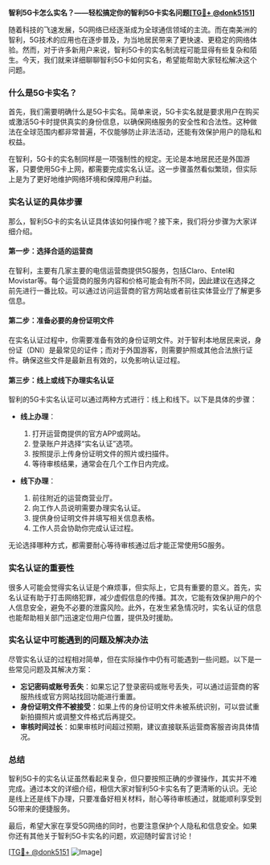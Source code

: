 **智利5G卡怎么实名？——轻松搞定你的智利5G卡实名问题[[TG💪+ @donk5151](https://t.me/s/donk5151)]**

随着科技的飞速发展，5G网络已经逐渐成为全球通信领域的主流。而在南美洲的智利，5G技术的应用也在逐步普及，为当地居民带来了更快速、更稳定的网络体验。然而，对于许多新用户来说，智利5G卡的实名制流程可能显得有些复杂和陌生。今天，我们就来详细聊聊智利5G卡如何实名，希望能帮助大家轻松解决这个问题。

### 什么是5G卡实名？

首先，我们需要明确什么是5G卡实名。简单来说，5G卡实名就是要求用户在购买或激活5G卡时提供真实的身份信息，以确保网络服务的安全性和合法性。这种做法在全球范围内都非常普遍，不仅能够防止非法活动，还能有效保护用户的隐私和权益。

在智利，5G卡的实名制同样是一项强制性的规定。无论是本地居民还是外国游客，只要使用5G卡上网，都需要完成实名认证。这一步骤虽然看似繁琐，但实际上是为了更好地维护网络环境和保障用户利益。

### 实名认证的具体步骤

那么，智利5G卡的实名认证具体该如何操作呢？接下来，我们将分步骤为大家详细介绍。

#### 第一步：选择合适的运营商

在智利，主要有几家主要的电信运营商提供5G服务，包括Claro、Entel和Movistar等。每个运营商的服务内容和价格可能会有所不同，因此建议在选择之前先进行一番比较。可以通过访问运营商的官方网站或者前往实体营业厅了解更多信息。

#### 第二步：准备必要的身份证明文件

在实名认证过程中，你需要准备有效的身份证明文件。对于智利本地居民来说，身份证（DNI）是最常见的证件；而对于外国游客，则需要护照或其他合法旅行证件。确保这些文件是最新且有效的，以免影响认证过程。

#### 第三步：线上或线下办理实名认证

智利的5G卡实名认证可以通过两种方式进行：线上和线下。以下是具体的步骤：

- **线上办理**：
  1. 打开运营商提供的官方APP或网站。
  2. 登录账户并选择“实名认证”选项。
  3. 按照提示上传身份证明文件的照片或扫描件。
  4. 等待审核结果，通常会在几个工作日内完成。

- **线下办理**：
  1. 前往附近的运营商营业厅。
  2. 向工作人员说明需要办理实名认证。
  3. 提供身份证明文件并填写相关信息表格。
  4. 工作人员会协助你完成认证过程。

无论选择哪种方式，都需要耐心等待审核通过后才能正常使用5G服务。

### 实名认证的重要性

很多人可能会觉得实名认证是个麻烦事，但实际上，它具有重要的意义。首先，实名认证有助于打击网络犯罪，减少虚假信息的传播。其次，它能有效保护用户的个人信息安全，避免不必要的泄露风险。此外，在发生紧急情况时，实名认证的信息也能帮助相关部门迅速定位用户位置，提供及时援助。

### 实名认证中可能遇到的问题及解决办法

尽管实名认证的过程相对简单，但在实际操作中仍有可能遇到一些问题。以下是一些常见问题及其解决方案：

- **忘记密码或账号丢失**：如果忘记了登录密码或账号丢失，可以通过运营商的客服热线或官方网站找回功能进行重置。
- **身份证明文件不被接受**：如果上传的身份证明文件未被系统识别，可以尝试重新拍摄照片或调整文件格式后再提交。
- **审核时间过长**：如果审核时间超过预期，建议直接联系运营商客服咨询具体情况。

### 总结

智利5G卡的实名认证虽然看起来复杂，但只要按照正确的步骤操作，其实并不难完成。通过本文的详细介绍，相信大家对智利5G卡实名有了更清晰的认识。无论是线上还是线下办理，只要准备好相关材料，耐心等待审核通过，就能顺利享受到5G带来的便捷服务。

最后，希望大家在享受5G网络的同时，也要注意保护个人隐私和信息安全。如果你还有其他关于智利5G卡实名的问题，欢迎随时留言讨论！

[[TG💪+ @donk5151](https://t.me/s/donk5151) ![Image](https://i.postimg.cc/rwNCRYN7/Snipaste-2025-04-30-17-27-05.png)]